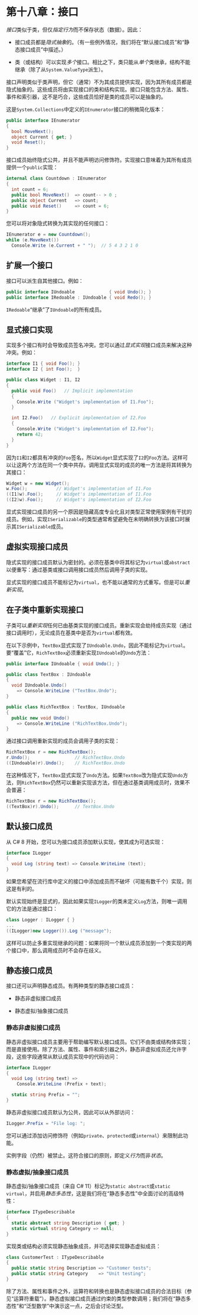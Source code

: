 # 第十八章：接口

*接口*类似于类，但仅*指定行为*而不保存状态（数据）。因此：

+   接口成员都是*隐式抽象*的。（有一些例外情况，我们将在“默认接口成员”和“静态接口成员”中描述。）

+   类（或结构）可以实现*多个*接口。相比之下，类只能从*单个*类继承，结构不能继承（除了从`System.ValueType`派生）。

接口声明类似于类声明，但它（通常）不为其成员提供实现，因为其所有成员都是隐式抽象的。这些成员将由实现接口的类和结构实现。接口只能包含方法、属性、事件和索引器，这不是巧合，这些成员恰好是类的成员可以是抽象的。

这是`System.Collections`中定义的`IEnumerator`接口的稍微简化版本：

```cs
public interface IEnumerator
{
  bool MoveNext();
  object Current { get; }
  void Reset();
}
```

接口成员始终隐式公共，并且不能声明访问修饰符。实现接口意味着为其所有成员提供一个`public`实现：

```cs
internal class Countdown : IEnumerator
{
  int count = 6;
  public bool MoveNext()  => count-- > 0 ;
  public object Current   => count;
  public void Reset()     => count = 6;
}
```

您可以将对象隐式转换为其实现的任何接口：

```cs
IEnumerator e = new Countdown();
while (e.MoveNext())
  Console.Write (e.Current + " ");  // 5 4 3 2 1 0
```

## 扩展一个接口

接口可以派生自其他接口。例如：

```cs
public interface IUndoable             { void Undo(); }
public interface IRedoable : IUndoable { void Redo(); }
```

`IRedoable`“继承”了`IUndoable`的所有成员。

## 显式接口实现

实现多个接口有时会导致成员签名冲突。您可以通过*显式实现*接口成员来解决这种冲突。例如：

```cs
interface I1 { void Foo(); }
interface I2 { int Foo();  }

public class Widget : I1, I2
{
  public void Foo()   // Implicit implementation
  {
    Console.Write ("Widget's implementation of I1.Foo");
  }

  int I2.Foo()   // Explicit implementation of I2.Foo
  {
    Console.Write ("Widget's implementation of I2.Foo");
    return 42;
  }
}
```

因为`I1`和`I2`都具有冲突的`Foo`签名，所以`Widget`显式实现了`I2`的`Foo`方法。这样可以让这两个方法在同一个类中共存。调用显式实现的成员的唯一方法是将其转换为其接口：

```cs
Widget w = new Widget();
w.Foo();           // Widget's implementation of I1.Foo
((I1)w).Foo();     // Widget's implementation of I1.Foo
((I2)w).Foo();     // Widget's implementation of I2.Foo
```

显式实现接口成员的另一个原因是隐藏高度专业化且对类型正常使用案例有干扰的成员。例如，实现`ISerializable`的类型通常希望避免在未明确转换为该接口时展示其`ISerializable`成员。

## 虚拟实现接口成员

隐式实现的接口成员默认为密封的。必须在基类中将其标记为`virtual`或`abstract`以便重写：通过基类或接口调用接口成员然后调用子类的实现。

显式实现的接口成员不能标记为`virtual`，也不能以通常的方式重写。但是可以*重新实现*。

## 在子类中重新实现接口

子类可以*重新实现*任何已由基类实现的接口成员。重新实现会劫持成员实现（通过接口调用时），无论成员在基类中是否为`virtual`都有效。

在以下示例中，`TextBox`显式实现了`IUndoable.Undo`，因此不能标记为`virtual`。要“覆盖”它，`RichTextBox`必须重新实现`IUndoable`的`Undo`方法：

```cs
public interface IUndoable { void Undo(); }

public class TextBox : IUndoable
{
  void IUndoable.Undo()
    => Console.WriteLine ("TextBox.Undo");
}

public class RichTextBox : TextBox, IUndoable
{
  public new void Undo()
    => Console.WriteLine ("RichTextBox.Undo");
}
```

通过接口调用重新实现的成员会调用子类的实现：

```cs
RichTextBox r = new RichTextBox();
r.Undo();                 // RichTextBox.Undo
((IUndoable)r).Undo();    // RichTextBox.Undo
```

在这种情况下，`TextBox`显式实现了`Undo`方法。如果`TextBox`改为隐式实现`Undo`方法，则`RichTextBox`仍然可以重新实现该方法，但在通过基类调用成员时，效果不会普遍：

```cs
RichTextBox r = new RichTextBox();
((TextBox)r).Undo();      // TextBox.Undo
```

## 默认接口成员

从 C# 8 开始，您可以为接口成员添加默认实现，使其成为可选实现：

```cs
interface ILogger
{
  void Log (string text) => Console.WriteLine (text);
}
```

如果您希望在流行库中定义的接口中添加成员而不破坏（可能有数千个）实现，则这是有利的。

默认实现始终是显式的，因此如果实现`ILogger`的类未定义`Log`方法，则唯一调用它的方法是通过接口：

```cs
class Logger : ILogger { }
...
((ILogger)new Logger()).Log ("message");
```

这样可以防止多重实现继承的问题：如果将同一个默认成员添加到一个类实现的两个接口中，那么调用成员时不会存在歧义。

## 静态接口成员

接口还可以声明静态成员。有两种类型的静态接口成员：

+   静态非虚拟接口成员

+   静态虚拟/抽象接口成员

### 静态非虚拟接口成员

静态非虚拟接口成员主要用于帮助编写默认接口成员。它们不由类或结构体实现；而是直接使用。除了方法、属性、事件和索引器之外，静态非虚拟成员还允许字段，这些字段通常从默认成员实现中的代码访问：

```cs
interface ILogger
{
  void Log (string text) => 
    Console.WriteLine (Prefix + text);

  static string Prefix = ""; 
}
```

静态非虚拟接口成员默认为公共，因此可以从外部访问：

```cs
ILogger.Prefix = "File log: ";
```

您可以通过添加访问修饰符（例如`private`、`protected`或`internal`）来限制此功能。

实例字段（仍然）被禁止。这符合接口的原则，即定义*行为*而非*状态*。

### 静态虚拟/抽象接口成员

静态虚拟/抽象接口成员（来自 C# 11）标记为`static abstract`或`static virtual`，并启用*静态多态性*，这是我们将在“静态多态性”中全面讨论的高级特性：

```cs
interface ITypeDescribable
{
  static abstract string Description { get; }
  static virtual string Category => null;
}
```

实现类或结构必须实现静态抽象成员，并可选择实现静态虚拟成员：

```cs
class CustomerTest : ITypeDescribable
{
  public static string Description => "Customer tests";
  public static string Category    => "Unit testing";
}
```

除了方法、属性和事件之外，运算符和转换也是静态虚拟接口成员的合法目标（参见“运算符重载”）。静态虚拟接口成员通过约束的类型参数调用；我们将在“静态多态性”和“泛型数学”中演示这一点，之后会讨论泛型。

